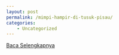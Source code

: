 ```yaml
---
layout: post
permalink: /mimpi-hampir-di-tusuk-pisau/
categories:
    - Uncategorized
---
```


[Baca Selengkapnya](/08)